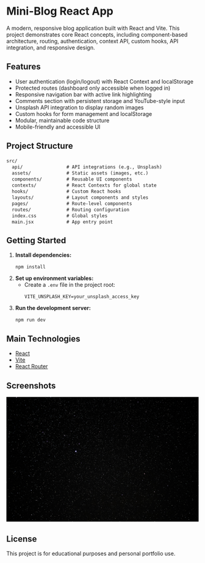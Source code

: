 # Mini-Blog React App

A modern, responsive blog application built with React and Vite. This project demonstrates core React concepts, including component-based architecture, routing, authentication, context API, custom hooks, API integration, and responsive design.

## Features

-   User authentication (login/logout) with React Context and localStorage
-   Protected routes (dashboard only accessible when logged in)
-   Responsive navigation bar with active link highlighting
-   Comments section with persistent storage and YouTube-style input
-   Unsplash API integration to display random images
-   Custom hooks for form management and localStorage
-   Modular, maintainable code structure
-   Mobile-friendly and accessible UI

## Project Structure

```
src/
  api/                # API integrations (e.g., Unsplash)
  assets/             # Static assets (images, etc.)
  components/         # Reusable UI components
  contexts/           # React Contexts for global state
  hooks/              # Custom React hooks
  layouts/            # Layout components and styles
  pages/              # Route-level components
  routes/             # Routing configuration
  index.css           # Global styles
  main.jsx            # App entry point
```

## Getting Started

1. **Install dependencies:**
    ```
    npm install
    ```
2. **Set up environment variables:**
    - Create a `.env` file in the project root:
        ```
        VITE_UNSPLASH_KEY=your_unsplash_access_key
        ```
3. **Run the development server:**
    ```
    npm run dev
    ```

## Main Technologies

-   [React](https://react.dev/)
-   [Vite](https://vitejs.dev/)
-   [React Router](https://reactrouter.com/)

## Screenshots

![Mini-Blog Screenshot](src/assets/space.jpg)

## License

This project is for educational purposes and personal portfolio use.
